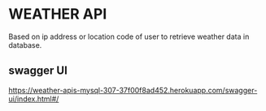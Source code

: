 # WEATHER API
Based on ip address or location code of user to retrieve weather data in database.
## swagger UI
https://weather-apis-mysql-307-37f00f8ad452.herokuapp.com/swagger-ui/index.html#/